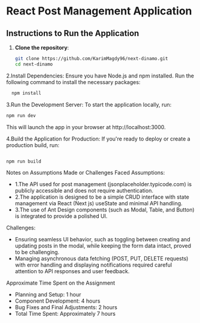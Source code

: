 # React Post Management Application

## Instructions to Run the Application

1. **Clone the repository**:
   ```bash
   git clone https://github.com/KarimMagdy96/next-dinamo.git
   cd next-dinamo
   ```

2.Install Dependencies: Ensure you have Node.js and npm installed. Run the following command to install the necessary packages:

```bash
  npm install
```

3.Run the Development Server: To start the application locally, run:

```bash
npm run dev

```

This will launch the app in your browser at http://localhost:3000.

4.Build the Application for Production: If you're ready to deploy or create a production build, run:

```bash

npm run build
```

Notes on Assumptions Made or Challenges Faced
Assumptions:

- 1.The API used for post management (jsonplaceholder.typicode.com) is publicly accessible and does not require authentication.
- 2.The application is designed to be a simple CRUD interface with state management via React (Next js) useState and minimal API handling.
- 3.The use of Ant Design components (such as Modal, Table, and Button) is integrated to provide a polished UI.

Challenges:

- Ensuring seamless UI behavior, such as toggling between creating and updating posts in the modal, while keeping the form data intact, proved to be challenging.
- Managing asynchronous data fetching (POST, PUT, DELETE requests) with error handling and displaying notifications required careful attention to API responses and user feedback.

Approximate Time Spent on the Assignment

- Planning and Setup: 1 hour
- Component Development: 4 hours
- Bug Fixes and Final Adjustments: 2 hours
- Total Time Spent: Approximately 7 hours

